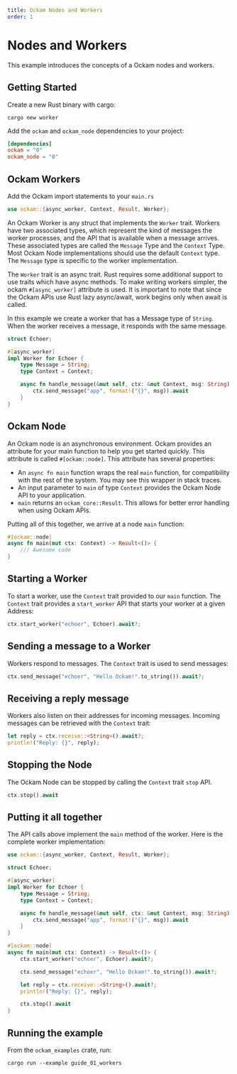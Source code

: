 ```yaml
title: Ockam Nodes and Workers
order: 1
```

# Nodes and Workers

This example introduces the concepts of a Ockam nodes and workers.

## Getting Started

Create a new Rust binary with cargo:

```shell
cargo new worker
```

Add the `ockam` and `ockam_node` dependencies to your project:

```toml
[dependencies]
ockam = "0"
ockam_node = "0"
```

## Ockam Workers

Add the Ockam import statements to your `main.rs`

```rust
use ockam::{async_worker, Context, Result, Worker};
```

An Ockam Worker is any struct that implements the `Worker` trait. Workers have two associated types, which represent the
kind of messages the worker processes, and the API that is available when a message arrives. These associated types are
called the `Message` Type and the `Context` Type. Most Ockam Node implementations should use the default `Context` type.
The `Message` type is specific to the worker implementation.

The `Worker` trait is an async trait. Rust requires some additional support to use traits which have async methods. To
make writing workers simpler, the ockam `#[async_worker]` attribute is used. It is important to note that since the Ockam
APIs use Rust lazy async/await, work begins only when await is called.

In this example we create a worker that has a Message type of `String`. When the worker receives a message, it responds
with the same message.

```rust
struct Echoer;

#[async_worker]
impl Worker for Echoer {
    type Message = String;
    type Context = Context;

    async fn handle_message(&mut self, ctx: &mut Context, msg: String) -> Result<()> {
        ctx.send_message("app", format!("{}", msg)).await
    }
}
```

## Ockam Node

An Ockam node is an asynchronous environment. Ockam provides an attribute for your main function to help you get started
quickly. This attribute is called `#[ockam::node]`. This attribute has several properties:

- An `async fn main` function wraps the real `main` function, for compatibility with the rest of the system. You may see this wrapper in stack traces.
- An input parameter to `main` of type `Context` provides the Ockam Node API to your application.
- `main` returns an `ockam_core::Result`. This allows for better error handling when using Ockam APIs.

Putting all of this together, we arrive at a node `main` function:

```rust
#[ockam::node]
async fn main(mut ctx: Context) -> Result<()> {
    /// Awesome code
}
```

## Starting a Worker

To start a worker, use the `Context` trait provided to our `main` function. The `Context` trait provides a `start_worker`
API that starts your worker at a given Address:

```rust
ctx.start_worker("echoer", Echoer).await?;
```

## Sending a message to a Worker

Workers respond to messages. The `Context` trait is used to send messages:

```rust
ctx.send_message("echoer", "Hello Ockam!".to_string()).await?;
```

## Receiving a reply message

Workers also listen on their addresses for incoming messages. Incoming messages can be retrieved with the `Context` trait:

```rust
let reply = ctx.receive::<String>().await?;
println!("Reply: {}", reply);
```

## Stopping the Node

The Ockam Node can be stopped by calling the `Context` trait `stop` API.

```rust
ctx.stop().await
```

## Putting it all together

The API calls above implement the `main` method of the worker. Here is the complete worker implementation:

```rust
use ockam::{async_worker, Context, Result, Worker};

struct Echoer;

#[async_worker]
impl Worker for Echoer {
    type Message = String;
    type Context = Context;

    async fn handle_message(&mut self, ctx: &mut Context, msg: String) -> Result<()> {
        ctx.send_message("app", format!("{}", msg)).await
    }
}

#[ockam::node]
async fn main(mut ctx: Context) -> Result<()> {
    ctx.start_worker("echoer", Echoer).await?;

    ctx.send_message("echoer", "Hello Ockam!".to_string()).await?;

    let reply = ctx.receive::<String>().await?;
    println!("Reply: {}", reply);

    ctx.stop().await
}
```

## Running the example

From the `ockam_examples` crate, run:

```shell
cargo run --example guide_01_workers
```
